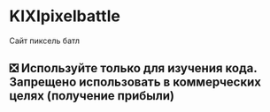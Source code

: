 # KIXIpixelbattle
Сайт пиксель батл

## :negative_squared_cross_mark: __Используйте только для изучения кода. Запрещено использовать в коммерческих целях (получение прибыли)__
